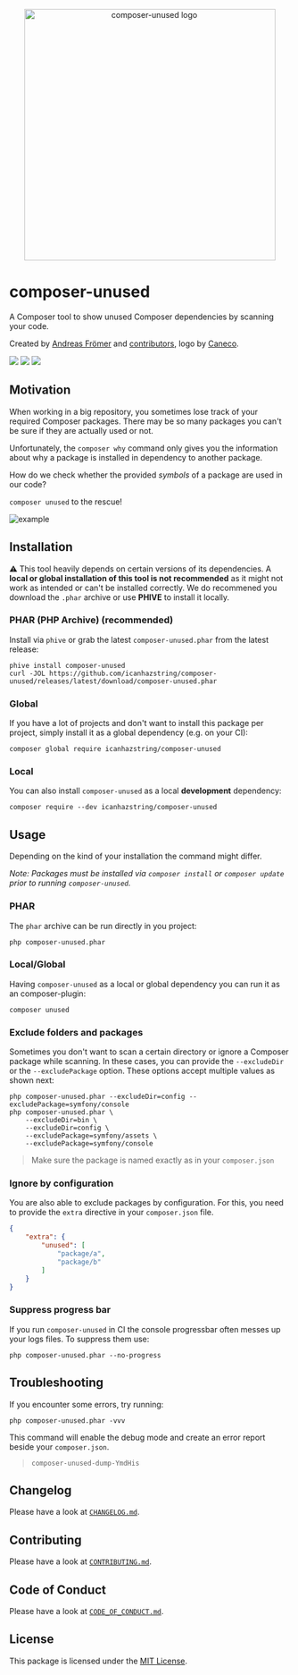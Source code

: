 <p align="center">
    <img src="https://raw.githubusercontent.com/icanhazstring/composer-unused/main/art/logo.png" width="450" alt="composer-unused logo">
</p>

# composer-unused
A Composer tool to show unused Composer dependencies by scanning your code.

Created by [Andreas Frömer](https://twitter.com/icanhazstring) and [contributors](https://github.com/icanhazstring/composer-unused/graphs/contributors), logo by [Caneco](https://twitter.com/caneco).

[![](https://img.shields.io/github/workflow/status/composer-unused/composer-unused/validate-code?label=build&style=flat-square)](https://github.com/composer-unused/composer-unused)
[![](https://img.shields.io/github/workflow/status/composer-unused/composer-unused/validate-phar?label=build-phar&style=flat-square)](https://github.com/composer-unused/composer-unused)
[![](https://img.shields.io/github/tag-date/composer-unused/composer-unused.svg?label=version&style=flat-square)](https://github.com/icanhazstring/composer-unused/releases/latest)

## Motivation

When working in a big repository, you sometimes lose track of your required Composer
packages. There may be so many packages you can't be sure if they are actually used or not.

Unfortunately, the `composer why` command only gives you the information about why
a package is installed in dependency to another package.

How do we check whether the provided *symbols* of a package are used in our code?

`composer unused` to the rescue!

![example](https://i.imgur.com/aTLwpgL.gif)

## Installation

⚠️ This tool heavily depends on certain versions of its dependencies. A **local or global installation of this tool is not recommended** as it might not work as intended or can't be installed correctly. We do recommened you download the `.phar` archive or use **PHIVE**  to install it locally.

### PHAR (PHP Archive) (recommended)
Install via `phive` or grab the latest `composer-unused.phar` from the latest release:

    phive install composer-unused
    curl -JOL https://github.com/icanhazstring/composer-unused/releases/latest/download/composer-unused.phar

### Global
If you have a lot of projects and don't want to install this package per project, simply install it
as a global dependency (e.g. on your CI):

    composer global require icanhazstring/composer-unused

### Local
You can also install `composer-unused` as a local __development__ dependency:

    composer require --dev icanhazstring/composer-unused

## Usage
Depending on the kind of your installation the command might differ.

*Note: Packages must be installed via `composer install` or `composer update` prior to running `composer-unused`.*

### PHAR
The `phar` archive can be run directly in you project:

    php composer-unused.phar

### Local/Global
Having `composer-unused` as a local or global dependency you can run it as an composer-plugin:

    composer unused


### Exclude folders and packages
Sometimes you don't want to scan a certain directory or ignore a Composer package while scanning.
In these cases, you can provide the `--excludeDir` or the `--excludePackage` option.
These options accept multiple values as shown next:

    php composer-unused.phar --excludeDir=config --excludePackage=symfony/console
    php composer-unused.phar \
        --excludeDir=bin \
        --excludeDir=config \
        --excludePackage=symfony/assets \
        --excludePackage=symfony/console

> Make sure the package is named exactly as in your `composer.json`

### Ignore by configuration
You are also able to exclude packages by configuration. For this, you need to provide the `extra`
directive in your `composer.json` file.

```json
{
    "extra": {
        "unused": [
            "package/a",
            "package/b"
        ]
    }
}
```

### Suppress progress bar
If you run `composer-unused` in CI the console progressbar often messes up your logs files.
To suppress them use:

    php composer-unused.phar --no-progress

## Troubleshooting
If you encounter some errors, try running:

    php composer-unused.phar -vvv


This command will enable the debug mode and create an error report beside your `composer.json`.
> `composer-unused-dump-YmdHis`

## Changelog

Please have a look at [`CHANGELOG.md`](CHANGELOG.md).

## Contributing

Please have a look at [`CONTRIBUTING.md`](CONTRIBUTING.md).

## Code of Conduct

Please have a look at [`CODE_OF_CONDUCT.md`](CODE_OF_CONDUCT.md).

## License

This package is licensed under the [MIT License](LICENSE).
